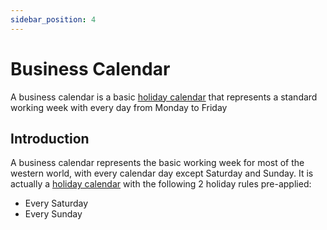 ```yaml
---
sidebar_position: 4
---
```

Business Calendar
=================

A business calendar is a basic [holiday calendar](Holiday-Calendar) that represents a standard working week with every day from Monday to Friday

## Introduction

A business calendar represents the basic working week for most of the western world, with every calendar day except Saturday and Sunday. It is actually a [holiday calendar](Holiday-Calendar) with the following 2 holiday rules pre-applied:

*   Every Saturday    
*   Every Sunday
    
